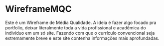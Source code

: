 # WireframeMQC
Este é um Wireframe de Média Qualidade. A ideia é fazer algo focado pra portfolio, deixar literalmente toda a vida profissional e acadêmica do indivíduo em um só site. Fazendo com que o currículo convencional seja extremamente breve e este site contenha informações mais aprofundadas.
